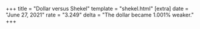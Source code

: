 +++
title = "Dollar versus Shekel"
template = "shekel.html"
[extra]
date = "June 27, 2021"
rate = "3.249"
delta = "The dollar became 1.001% weaker."
+++
